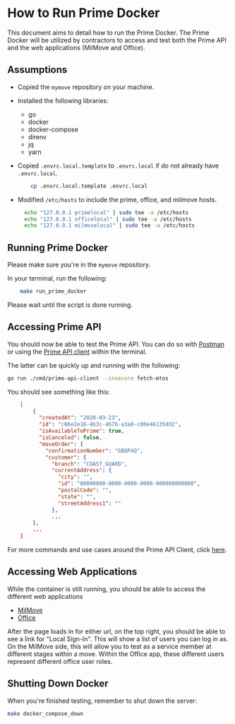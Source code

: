 # How to Run Prime Docker

This document aims to detail how to run the Prime Docker. The Prime Docker will be utilized by contractors to access and test both the Prime API and the web applications (MilMove and Office).

## Assumptions

- Copied the `mymove` repository on your machine.
- Installed the following libraries:
  - go
  - docker
  - docker-compose
  - direnv
  - jq
  - yarn
- Copied `.envrc.local.template` to `.envrc.local` if do not already have `.envrc.local`.

    ```sh
        cp .envrc.local.template .envrc.local
    ```

- Modified `/etc/hosts` to include the prime, office, and milmove hosts.

    ```sh
      echo "127.0.0.1 primelocal" | sudo tee -a /etc/hosts
      echo "127.0.0.1 officelocal" | sudo tee -a /etc/hosts
      echo "127.0.0.1 milmovelocal" | sudo tee -a /etc/hosts
    ```

## Running Prime Docker

Please make sure you're in the `mymove` repository.

In your terminal, run the following:

  ```sh
      make run_prime_docker
  ```

Please wait until the script is done running.

## Accessing Prime API

You should now be able to test the Prime API. You can do so with [Postman](make-a-sample-prime-api-call.md) or using the [Prime API client](test-prime-api-local.md) within the terminal.

The latter can be quickly up and running with the following:

```sh
go run ./cmd/prime-api-client --insecure fetch-mtos
```

You should see something like this:

```json
    [
        {
          "createdAt": "2020-03-23",
          "id": "c66e2e16-4b3c-467b-a3a8-c80e46135dd2",
          "isAvailableToPrime": true,
          "isCanceled": false,
          "moveOrder": {
            "confirmationNumber": "GBQP4Q",
            "customer": {
              "branch": "COAST_GUARD",
              "currentAddress": {
                "city": "",
                "id": "00000000-0000-0000-0000-000000000000",
                "postalCode": "",
                "state": "",
                "streetAddress1": ""
              },
              ...
        },
        ...
    ]
```

For more commands and use cases around the Prime API Client, click [here](test-prime-api-local.md).

## Accessing Web Applications

While the container is still running, you should be able to access the different web applications

- [MilMove](http://milmovelocal:4000)
- [Office](http://officelocal:4000)

After the page loads in for either url, on the top right, you should be able to see a link for "Local Sign-In". This will show a list of users you can log in as. On the MilMove side, this will allow you to test as a service member at different stages within a move. Within the Office app, these different users represent different office user roles.

## Shutting Down Docker

When you're finished testing, remember to shut down the server:

```sh
make docker_compose_down
```
